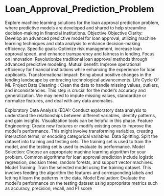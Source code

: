 # Loan_Approval_Prediction_Problem
Explore machine learning solutions for the loan approval prediction problem, where predictive models are developed and shared to help streamline decision-making in financial institutions.
Objective 
Objective Clarity: Develop an advanced predictive model for loan approval, utilizing machine learning techniques and data analysis to enhance decision-making efficiency.
Specific goals: Optimize risk management, increase loan approval speed, and enhance transparency and fairness in lending.
Focus on innovation: Revolutionize traditional loan approval methods through advanced predictive modeling.
Mutual benefit: Improve operational efficiency for financial institutions while enhancing the experience for loan applicants.
Transformational impact: Bring about positive changes in the lending landscape by embracing technological advancements.
Life Cycle Of ML Project 
Data Cleaning : Clean the data to handle missing values, outliers, and inconsistencies. This step is crucial for the model's accuracy and generalization. We may need to impute missing values, standardize or normalize features, and deal with any data anomalies.

Exploratory Data Analysis (EDA): Conduct exploratory data analysis to understand the relationships between different variables, identify patterns, and gain insights. Visualization tools can be helpful in this phase.
Feature Engineering: Create new features or modify existing ones to improve the model's performance. This might involve transforming variables, creating interaction terms, or encoding categorical variables.
Data Splitting: Split the dataset into training and testing sets. The training set is used to train the model, and the testing set is used to evaluate its performance.
Model Selection: Choose an appropriate machine learning algorithm for your problem. Common algorithms for loan approval prediction include logistic regression, decision trees, random forests, and support vector machines.
Model Training: Train the selected model using the training dataset. This involves feeding the algorithm the features and corresponding labels and letting it learn the patterns in the data.
Model Evaluation: Evaluate the model's performance on the testing dataset using appropriate metrics such as accuracy, precision, recall, and F1 score
